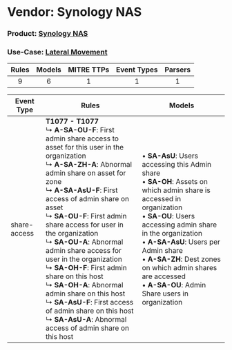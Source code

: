 Vendor: Synology NAS
====================
### Product: [Synology NAS](../ds_synology_nas_synology_nas.md)
### Use-Case: [Lateral Movement](../../../../UseCases/uc_lateral_movement.md)

| Rules | Models | MITRE TTPs | Event Types | Parsers |
|:-----:|:------:|:----------:|:-----------:|:-------:|
|   9   |   6    |     1      |      1      |    1    |

| Event Type   | Rules                                                                                                                                                                                                                                                                                                                                                                                                                                                                                                                                                                                                                                                    | Models                                                                                                                                                                                                                                                                                                                                                                      |
| ------------ | -------------------------------------------------------------------------------------------------------------------------------------------------------------------------------------------------------------------------------------------------------------------------------------------------------------------------------------------------------------------------------------------------------------------------------------------------------------------------------------------------------------------------------------------------------------------------------------------------------------------------------------------------------- | --------------------------------------------------------------------------------------------------------------------------------------------------------------------------------------------------------------------------------------------------------------------------------------------------------------------------------------------------------------------------- |
| share-access | <b>T1077 - T1077</b><br> ↳ <b>A-SA-OU-F</b>: First admin share access to asset for this user in the organization<br> ↳ <b>A-SA-ZH-A</b>: Abnormal admin share on asset for zone<br> ↳ <b>A-SA-AsU-F</b>: First access of admin share on asset<br> ↳ <b>SA-OU-F</b>: First admin share access for user in the organization<br> ↳ <b>SA-OU-A</b>: Abnormal admin share access for user in the organization<br> ↳ <b>SA-OH-F</b>: First admin share on this host<br> ↳ <b>SA-OH-A</b>: Abnormal admin share on this host<br> ↳ <b>SA-AsU-F</b>: First access of admin share on this host<br> ↳ <b>SA-AsU-A</b>: Abnormal access of admin share on this host |  • <b>SA-AsU</b>: Users accessing this Admin share<br> • <b>SA-OH</b>: Assets on which admin share is accessed in organization<br> • <b>SA-OU</b>: Users accessing admin share in the organization<br> • <b>A-SA-AsU</b>: Users per Admin share<br> • <b>A-SA-ZH</b>: Dest zones on which admin shares are accessed<br> • <b>A-SA-OU</b>: Admin Share users in organization |